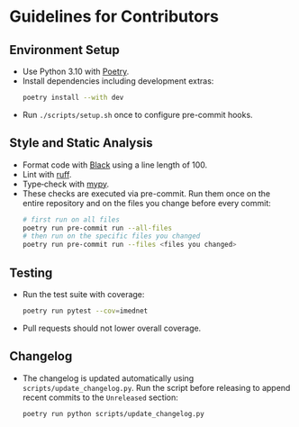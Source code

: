 # Guidelines for Contributors

## Environment Setup
- Use Python 3.10 with [Poetry](https://python-poetry.org/).
- Install dependencies including development extras:
  ```bash
  poetry install --with dev
  ```
- Run `./scripts/setup.sh` once to configure pre-commit hooks.

## Style and Static Analysis
- Format code with [Black](https://github.com/psf/black) using a line length of 100.
- Lint with [ruff](https://github.com/astral-sh/ruff).
- Type‑check with [mypy](http://mypy-lang.org/).
- These checks are executed via pre-commit. Run them once on the entire
  repository and on the files you change before every commit:
  ```bash
  # first run on all files
  poetry run pre-commit run --all-files
  # then run on the specific files you changed
  poetry run pre-commit run --files <files you changed>
  ```

## Testing
- Run the test suite with coverage:
  ```bash
  poetry run pytest --cov=imednet
  ```
- Pull requests should not lower overall coverage.

## Changelog
- The changelog is updated automatically using `scripts/update_changelog.py`.
  Run the script before releasing to append recent commits to the
  `Unreleased` section:
  ```bash
  poetry run python scripts/update_changelog.py
  ```

